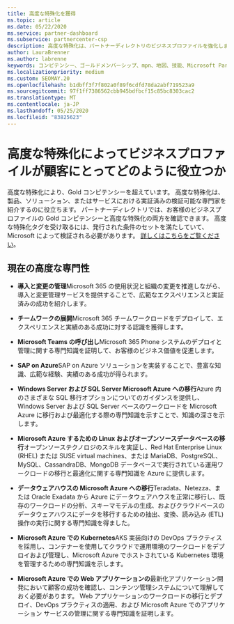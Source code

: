```yaml
---
title: 高度な特殊化を獲得
ms.topic: article
ms.date: 05/22/2020
ms.service: partner-dashboard
ms.subservice: partnercenter-csp
description: 高度な特殊化は、パートナーディレクトリのビジネスプロファイルを強化します。 Gold コンピテンシー上で高度な特殊化を獲得する方法について説明します。
author: LauraBrenner
ms.author: labrenne
keywords: コンピテンシー、ゴールドメンバーシップ、mpn、地図、技能、Microsoft Partner Network、ネットワークメンバーシップ、高度な特殊化
ms.localizationpriority: medium
ms.custom: SEOMAY.20
ms.openlocfilehash: b1dbff3f7f802a0f89f6cdfd78da2abf719523a9
ms.sourcegitcommit: 97f1ff7386562cbb945bdfbcf15c85bc8303cac2
ms.translationtype: MT
ms.contentlocale: ja-JP
ms.lasthandoff: 05/25/2020
ms.locfileid: "83825623"
---
```

# <a name="how-advanced-specializations-help-your-business-profile-stand-out-to-customers"></a>高度な特殊化によってビジネスプロファイルが顧客にとってどのように役立つか

高度な特殊化により、Gold コンピテンシーを超えています。 高度な特殊化は、製品、ソリューション、またはサービスにおける実証済みの検証可能な専門家を紹介するのに役立ちます。 パートナーディレクトリでは、お客様のビジネスプロファイルの Gold コンピテンシーと高度な特殊化の両方を確認できます。 高度な特殊化タグを受け取るには、発行された条件のセットを満たしていて、Microsoft によって検証される必要があります。 [詳しくはこちらをご覧ください](https://partner.microsoft.com/membership/advanced-specialization)。

## <a name="the-current-advanced-specializations"></a>現在の高度な専門性

- **導入と変更の管理**Microsoft 365 の使用状況と組織の変更を推進しながら、導入と変更管理サービスを提供することで、広範なエクスペリエンスと実証済みの成功を紹介します。

- **チームワークの展開**Microsoft 365 チームワークロードをデプロイして、エクスペリエンスと実績のある成功に対する認識を獲得します。

- **Microsoft Teams の呼び出し**Microsoft 365 Phone システムのデプロイと管理に関する専門知識を証明して、お客様のビジネス価値を促進します。

- **SAP on Azure**SAP on Azure ソリューションを実装することで、豊富な知識、広範な経験、実績のある成功が得られます。 

- **Windows Server および SQL Server Microsoft Azure への移行**Azure 内のさまざまな SQL 移行オプションについてのガイダンスを提供し、Windows Server および SQL Server ベースのワークロードを Microsoft Azure に移行および最適化する際の専門知識を示すことで、知識の深さを示します。 

- **Microsoft Azure するための Linux およびオープンソースデータベースの移行**オープンソーステクノロジのスキルを実証し、Red Hat Enterprise Linux (RHEL) または SUSE virtual machines、または MariaDB、PostgreSQL、MySQL、CassandraDB、MongoDB データベースで実行されている運用ワークロードの移行と最適化に関する専門知識を Azure に提供します。

- **データウェアハウスの Microsoft Azure への移行**Teradata、Netezza、または Oracle Exadata から Azure にデータウェアハウスを正常に移行し、既存のワークロードの分析、スキーマモデルの生成、およびクラウドベースのデータウェアハウスにデータを移行するための抽出、変換、読み込み (ETL) 操作の実行に関する専門知識を得ました。

- **Microsoft Azure での Kubernetes**AKS 実装向けの DevOps プラクティスを採用し、コンテナーを使用してクラウドで運用環境のワークロードをデプロイおよび管理し、Microsoft Azure でホストされている Kubernetes 環境を管理するための専門知識を示します。

- **Microsoft Azure での Web アプリケーションの**最新化アプリケーション開発において顧客の成功を確認し、コンテンツ管理システムについて理解しておく必要があります。 Web アプリケーションのワークロードの移行とデプロイ、DevOps プラクティスの適用、および Microsoft Azure でのアプリケーション サービスの管理に関する専門知識を証明します。

